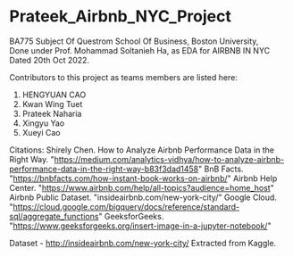 # Prateek_Airbnb_NYC_Project
BA775 Subject Of Questrom School Of Business, Boston University, 
<br>Done under Prof. Mohammad Soltanieh Ha,  as EDA for AIRBNB IN NYC 
Dated 20th Oct 2022.

Contributors to this project as teams members are listed here:
1. HENGYUAN CAO 
2. Kwan Wing Tuet
3. Prateek Naharia
4. Xingyu Yao
5. Xueyi Cao 

Citations:
Shirely Chen. How to Analyze Airbnb Performance Data in the Right Way. "https://medium.com/analytics-vidhya/how-to-analyze-airbnb-performance-data-in-the-right-way-b83f3dad1458"
BnB Facts. "https://bnbfacts.com/how-instant-book-works-on-airbnb/"
Airbnb Help Center. "https://www.airbnb.com/help/all-topics?audience=home_host"
Airbnb Public Dataset. "insideairbnb.com/new-york-city/"
Google Cloud. "https://cloud.google.com/bigquery/docs/reference/standard-sql/aggregate_functions"
GeeksforGeeks. "https://www.geeksforgeeks.org/insert-image-in-a-jupyter-notebook/"


Dataset - http://insideairbnb.com/new-york-city/
Extracted from Kaggle.


